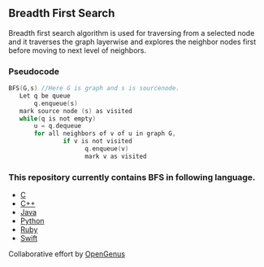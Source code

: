 ## Breadth First Search

Breadth first search algorithm is used for traversing from a selected node and it traverses the graph layerwise and explores the neighbor nodes first before moving to next level of neighbors.

### Pseudocode
```c
BFS(G,s) //Here G is graph and s is sourcenode.
   Let q be queue
       q.enqueue(s)
   mark source node (s) as visited
   while(q is not empty)
       u = q.dequeue
       for all neighbors of v of u in graph G,
               if v is not visited 
                     q.enqueue(v)
                     mark v as visited
```
### This repository currently contains BFS in following language.
* [C](https://github.com/RN0311/cosmos/blob/master/code/graph_algorithms/src/breadth_first_search/bfs.c)
* [C++](https://github.com/RN0311/cosmos/blob/master/code/graph_algorithms/src/breadth_first_search/bfs.cpp)
* [Java](https://github.com/RN0311/cosmos/blob/master/code/graph_algorithms/src/breadth_first_search/Bfs.java)
* [Python](https://github.com/RN0311/cosmos/blob/master/code/graph_algorithms/src/breadth_first_search/breadth_first_search.py)
* [Ruby](https://github.com/RN0311/cosmos/blob/master/code/graph_algorithms/src/breadth_first_search/bfs.rb)
* [Swift](https://github.com/RN0311/cosmos/blob/master/code/graph_algorithms/src/breadth_first_search/breadth_first_search.swift)

Collaborative effort by [OpenGenus](https://github.com/opengenus)
